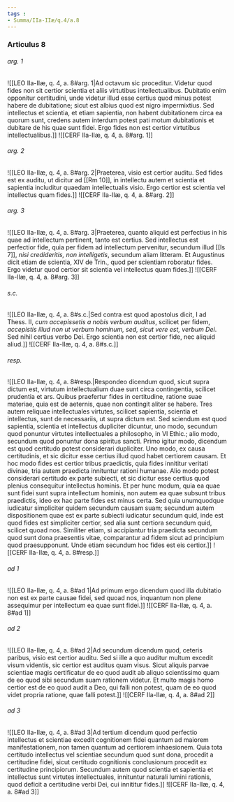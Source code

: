 ```yaml
---
tags : 
- Summa/IIa-IIæ/q.4/a.8
---
```


### Articulus 8

###### arg. 1
![[LEO IIa-IIæ, q. 4, a. 8#arg. 1|Ad octavum sic proceditur. Videtur quod fides non sit certior scientia et aliis virtutibus intellectualibus. Dubitatio enim opponitur certitudini, unde videtur illud esse certius quod minus potest habere de dubitatione; sicut est albius quod est nigro impermixtius. Sed intellectus et scientia, et etiam sapientia, non habent dubitationem circa ea quorum sunt, credens autem interdum potest pati motum dubitationis et dubitare de his quae sunt fidei. Ergo fides non est certior virtutibus intellectualibus.]]
![[CERF IIa-IIæ, q. 4, a. 8#arg. 1]]

###### arg. 2
![[LEO IIa-IIæ, q. 4, a. 8#arg. 2|Praeterea, visio est certior auditu. Sed fides est ex auditu, ut dicitur ad [[Rm 10]], in intellectu autem et scientia et sapientia includitur quaedam intellectualis visio. Ergo certior est scientia vel intellectus quam fides.]]
![[CERF IIa-IIæ, q. 4, a. 8#arg. 2]]

###### arg. 3
![[LEO IIa-IIæ, q. 4, a. 8#arg. 3|Praeterea, quanto aliquid est perfectius in his quae ad intellectum pertinent, tanto est certius. Sed intellectus est perfectior fide, quia per fidem ad intellectum pervenitur, secundum illud [[Is 7]], *nisi credideritis, non intelligetis*, secundum aliam litteram. Et Augustinus dicit etiam de scientia, XIV de Trin., quod per scientiam roboratur fides. Ergo videtur quod certior sit scientia vel intellectus quam fides.]]
![[CERF IIa-IIæ, q. 4, a. 8#arg. 3]]

###### s.c.
![[LEO IIa-IIæ, q. 4, a. 8#s.c.|Sed contra est quod apostolus dicit, I ad Thess. II, *cum accepissetis a nobis verbum auditus*, scilicet per fidem, *accepistis illud non ut verbum hominum, sed, sicut vere est, verbum Dei*. Sed nihil certius verbo Dei. Ergo scientia non est certior fide, nec aliquid aliud.]]
![[CERF IIa-IIæ, q. 4, a. 8#s.c.]]

###### resp.
![[LEO IIa-IIæ, q. 4, a. 8#resp.|Respondeo dicendum quod, sicut supra dictum est, virtutum intellectualium duae sunt circa contingentia, scilicet prudentia et ars. Quibus praefertur fides in certitudine, ratione suae materiae, quia est de aeternis, quae non contingit aliter se habere. Tres autem reliquae intellectuales virtutes, scilicet sapientia, scientia et intellectus, sunt de necessariis, ut supra dictum est. Sed sciendum est quod sapientia, scientia et intellectus dupliciter dicuntur, uno modo, secundum quod ponuntur virtutes intellectuales a philosopho, in VI Ethic.; alio modo, secundum quod ponuntur dona spiritus sancti. Primo igitur modo, dicendum est quod certitudo potest considerari dupliciter. Uno modo, ex causa certitudinis, et sic dicitur esse certius illud quod habet certiorem causam. Et hoc modo fides est certior tribus praedictis, quia fides innititur veritati divinae, tria autem praedicta innituntur rationi humanae. Alio modo potest considerari certitudo ex parte subiecti, et sic dicitur esse certius quod plenius consequitur intellectus hominis. Et per hunc modum, quia ea quae sunt fidei sunt supra intellectum hominis, non autem ea quae subsunt tribus praedictis, ideo ex hac parte fides est minus certa. Sed quia unumquodque iudicatur simpliciter quidem secundum causam suam; secundum autem dispositionem quae est ex parte subiecti iudicatur secundum quid, inde est quod fides est simpliciter certior, sed alia sunt certiora secundum quid, scilicet quoad nos. Similiter etiam, si accipiantur tria praedicta secundum quod sunt dona praesentis vitae, comparantur ad fidem sicut ad principium quod praesupponunt. Unde etiam secundum hoc fides est eis certior.]]
![[CERF IIa-IIæ, q. 4, a. 8#resp.]]

###### ad 1
![[LEO IIa-IIæ, q. 4, a. 8#ad 1|Ad primum ergo dicendum quod illa dubitatio non est ex parte causae fidei, sed quoad nos, inquantum non plene assequimur per intellectum ea quae sunt fidei.]]
![[CERF IIa-IIæ, q. 4, a. 8#ad 1]]

###### ad 2
![[LEO IIa-IIæ, q. 4, a. 8#ad 2|Ad secundum dicendum quod, ceteris paribus, visio est certior auditu. Sed si ille a quo auditur multum excedit visum videntis, sic certior est auditus quam visus. Sicut aliquis parvae scientiae magis certificatur de eo quod audit ab aliquo scientissimo quam de eo quod sibi secundum suam rationem videtur. Et multo magis homo certior est de eo quod audit a Deo, qui falli non potest, quam de eo quod videt propria ratione, quae falli potest.]]
![[CERF IIa-IIæ, q. 4, a. 8#ad 2]]

###### ad 3
![[LEO IIa-IIæ, q. 4, a. 8#ad 3|Ad tertium dicendum quod perfectio intellectus et scientiae excedit cognitionem fidei quantum ad maiorem manifestationem, non tamen quantum ad certiorem inhaesionem. Quia tota certitudo intellectus vel scientiae secundum quod sunt dona, procedit a certitudine fidei, sicut certitudo cognitionis conclusionum procedit ex certitudine principiorum. Secundum autem quod scientia et sapientia et intellectus sunt virtutes intellectuales, innituntur naturali lumini rationis, quod deficit a certitudine verbi Dei, cui innititur fides.]]
![[CERF IIa-IIæ, q. 4, a. 8#ad 3]]

